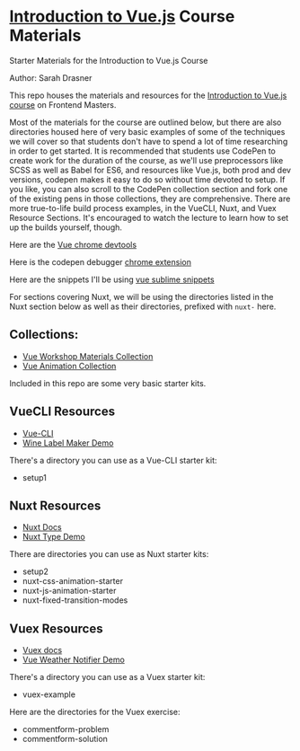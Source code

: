 # [Introduction to Vue.js](https://frontendmasters.com/courses/vue/) Course Materials

Starter Materials for the Introduction to Vue.js Course

Author: Sarah Drasner

This repo houses the materials and resources for the [Introduction to Vue.js course](https://frontendmasters.com/courses/vue/) on Frontend Masters. 

Most of the materials for the course are outlined below, but there are also directories housed here of very basic examples of some of the techniques we will cover so that students don't have to spend a lot of time researching in order to get started. It is recommended that students use CodePen to create work for the duration of the course, as we'll use preprocessors like SCSS as well as Babel for ES6, and resources like Vue.js, both prod and dev versions, codepen makes it easy to do so without time devoted to setup. If you like, you can also scroll to the CodePen collection section and fork one of the existing pens in those collections, they are comprehensive. There are more true-to-life build process examples, in the VueCLI, Nuxt, and Vuex Resource Sections. It's encouraged to watch the lecture to learn how to set up the builds yourself, though.

Here are the [Vue chrome devtools](https://chrome.google.com/webstore/detail/vuejs-devtools/nhdogjmejiglipccpnnnanhbledajbpd?hl=en)

Here is the codepen debugger [chrome extension](https://chrome.google.com/webstore/detail/codopen/agnkphdgffianchpipdbkeaclfbobaak)

Here are the snippets I'll be using [vue sublime snippets](https://github.com/sdras/vue-sublime-snippets)

For sections covering Nuxt, we will be using the directories listed in the Nuxt section below as well as their directories, prefixed with `nuxt-` here.

## Collections:

- [Vue Workshop Materials Collection](https://codepen.io/collection/noYZxW/)
- [Vue Animation Collection](https://codepen.io/collection/XQGkeV/)

Included in this repo are some very basic starter kits.

## VueCLI Resources

- [Vue-CLI](https://github.com/vuejs/vue-cli)
- [Wine Label Maker Demo](https://github.com/sdras/vue-wine-label)

There's a directory you can use as a Vue-CLI starter kit:

- setup1

## Nuxt Resources

- [Nuxt Docs](https://nuxtjs.org/)
- [Nuxt Type Demo](https://github.com/sdras/nuxt-type)

There are directories you can use as Nuxt starter kits:

- setup2
- nuxt-css-animation-starter
- nuxt-js-animation-starter
- nuxt-fixed-transition-modes

## Vuex Resources

- [Vuex docs](https://vuex.vuejs.org/en/)
- [Vue Weather Notifier Demo](https://github.com/sdras/vue-weather-notifier)

There's a directory you can use as a Vuex starter kit:

- vuex-example

Here are the directories for the Vuex exercise:

- commentform-problem
- commentform-solution
